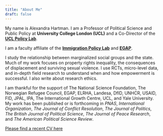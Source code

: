 ```yaml
---
title: "About Me"
draft: false
---
```

My name is Alexandra Hartman. I am a Professor of Political Science and 
Public Policy at **University College London (UCL)** and a Co-Director of the **[UCL Policy Lab](https://www.ucl.ac.uk/policy-lab/)**. 

I am a faculty affiliate of the **[Immigration Policy Lab](https://immigrationlab.org)** and **[EGAP](https://egap.org)**.

I study the relationship between marginalized social groups and the state. Much of my work
focuses on property rights inequality, the consequences of displacement and surviving sexual violence.  I use RCTs, micro-level data, and in-depth field research to understand when and how empowerment is successful. I also write about research ethics. 

I am thankful for the support of The National Science Foundation, The Norwegian Refugee Council, EGAP, ELRHA, Landesa, DfID, UNHCR, USAID, FID, JPAL, IPA, The International Growth Centre, UCL, and Yale University. My work has been published or is forthcoming in *PNAS*, *International Organization*, *The Journal of Conflict Resolution*, *The Journal of Politics*, *The British 
Journal of Political Science*, *The Journal of Peace Research*, and *The 
American Political Science Review*.


[Please find a recent CV here](/cv/Hartman_CV_2025.pdf)


